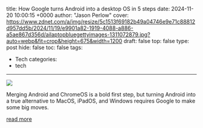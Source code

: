 title: How Google turns Android into a desktop OS in 5 steps
date: 2024-11-20 10:00:15 +0000
author: "Jason Perlow"
cover: https://www.zdnet.com/a/img/resize/5c1513f69182b49a04746e9e71c88812d957dd5b/2024/11/19/e9901a82-1919-4088-a886-a5ae867d356d/ailaptopbluegettyimages-1311072879.jpg?auto=webp&fit=crop&height=675&width=1200
draft: false
top: false
type: post
hide: false
toc: false
tags:
  - Tech
categories:
  - tech
---

![](https://www.zdnet.com/a/img/resize/5c1513f69182b49a04746e9e71c88812d957dd5b/2024/11/19/e9901a82-1919-4088-a886-a5ae867d356d/ailaptopbluegettyimages-1311072879.jpg?auto=webp&fit=crop&height=675&width=1200)

Merging Android and ChromeOS is a bold first step, but turning Android into a true alternative to MacOS, iPadOS, and Windows requires Google to make some big moves.

[read more](https://www.zdnet.com/article/how-google-turns-android-into-a-desktop-os-in-5-steps/)
